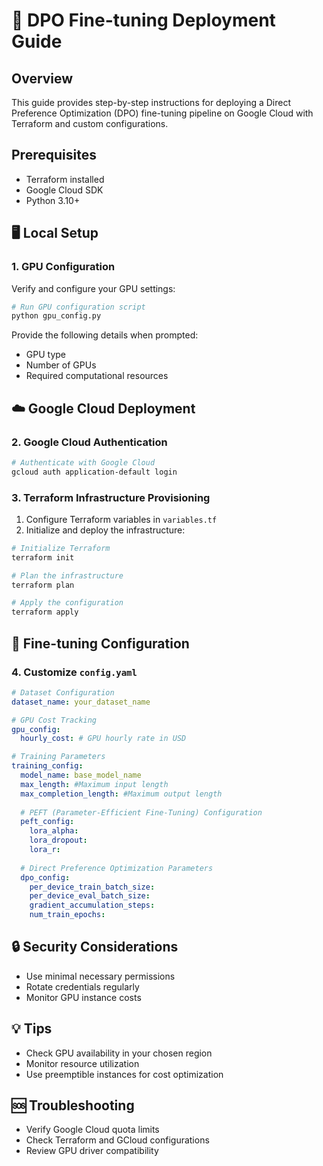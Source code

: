 # 🚀 DPO Fine-tuning Deployment Guide

## Overview
This guide provides step-by-step instructions for deploying a Direct Preference Optimization (DPO) fine-tuning pipeline on Google Cloud with Terraform and custom configurations.
## Prerequisites

- Terraform installed
- Google Cloud SDK
- Python 3.10+
## 🖥️ Local Setup

### 1. GPU Configuration
Verify and configure your GPU settings:

```bash
# Run GPU configuration script
python gpu_config.py
```

Provide the following details when prompted:
- GPU type
- Number of GPUs
- Required computational resources

## ☁️ Google Cloud Deployment

### 2. Google Cloud Authentication

```bash
# Authenticate with Google Cloud
gcloud auth application-default login
```

### 3. Terraform Infrastructure Provisioning

1. Configure Terraform variables in `variables.tf`
2. Initialize and deploy the infrastructure:

```bash
# Initialize Terraform
terraform init

# Plan the infrastructure
terraform plan

# Apply the configuration
terraform apply
```

## 🔧 Fine-tuning Configuration

### 4. Customize `config.yaml`

```yaml
# Dataset Configuration
dataset_name: your_dataset_name

# GPU Cost Tracking
gpu_config:
  hourly_cost: # GPU hourly rate in USD

# Training Parameters
training_config:
  model_name: base_model_name
  max_length: #Maximum input length
  max_completion_length: #Maximum output length
  
  # PEFT (Parameter-Efficient Fine-Tuning) Configuration
  peft_config:
    lora_alpha: 
    lora_dropout: 
    lora_r: 
  
  # Direct Preference Optimization Parameters
  dpo_config:
    per_device_train_batch_size: 
    per_device_eval_batch_size: 
    gradient_accumulation_steps: 
    num_train_epochs: 
```

## 🔒 Security Considerations
- Use minimal necessary permissions
- Rotate credentials regularly
- Monitor GPU instance costs

## 💡 Tips
- Check GPU availability in your chosen region
- Monitor resource utilization
- Use preemptible instances for cost optimization

## 🆘 Troubleshooting
- Verify Google Cloud quota limits
- Check Terraform and GCloud configurations
- Review GPU driver compatibility
